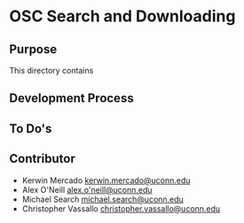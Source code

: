 # OSC Search and Downloading

## Purpose
This directory contains

## Development Process



## To Do's


## Contributor
- Kerwin Mercado <kerwin.mercado@uconn.edu>
- Alex O'Neill <alex.o'neill@uconn.edu>
- Michael Search <michael.search@uconn.edu>
- Christopher Vassallo <christopher.vassallo@uconn.edu>
